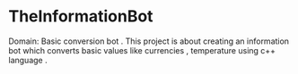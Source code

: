 # TheInformationBot
Domain: Basic conversion bot . This project is about creating an information bot which converts basic values like currencies , temperature using c++ language .
